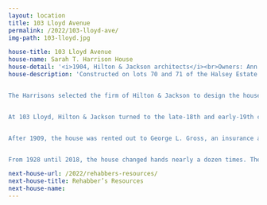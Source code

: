 ```yaml
---
layout: location
title: 103 Lloyd Avenue
permalink: /2022/103-lloyd-ave/
img-path: 103-lloyd.jpg

house-title: 103 Lloyd Avenue
house-name: Sarah T. Harrison House
house-detail: '<i>1904, Hilton & Jackson architects</i><br>Owners: Ann Laquerre and David Franklin'
house-description: 'Constructed on lots 70 and 71 of the Halsey Estate Plat, the house at 103 Lloyd Avenue was built for Sarah T. Harrison in 1904. She acquired the lots on May 2, 1904, and an intention to build was filed two days later. Sarah was married to chemical manufacturer Alfred Harrison, and they resided with their children at 260 Olney Street. Over the course of the Harrison’s ownership of 103 Lloyd, the couple never lived at the house, but instead invited their daughter, Lillian, and her husband, Frederick Potter, to reside there.  


The Harrisons selected the firm of Hilton & Jackson to design the house. Architect Howard Hilton was a nearby neighbor, living at 193 Brown Street, whose firm was founded in 1902 when Hilton took on architect F. Ellis Jackson. The pair focused their designs to reflect the early colonial architecture of Rhode Island while incorporating the newest concepts and trends in residential design. A year after the completion of 103 Lloyd, Jackson took a leave of absence to study at the prestigious École des Beaux-Arts (School of Fine Arts) in Paris. This institution produced some of the greatest architects to practice in America, such as Richard Morris Hunt, Charles Follen McKim, and Thomas Hastings. Upon his return in 1909, and after the sudden death of Howard Hilton, Jackson would go on to practice through his subsequent architecture firms. 


At 103 Lloyd, Hilton & Jackson turned to the late-18th and early-19th century Georgian period for their design. The street façade is symmetrical and flush to the sidewalk. A central portico with side steps references the historic houses that line the streets of Providence’s older Benefit Street and Fox Point neighborhoods. The façade features a flanking pair of double-height bow front windows and thick corner pilasters. A deep-bracketed eave supports the hip roof with connecting dormers. The effect is a fresh take on a classic design.  


After 1909, the house was rented out to George L. Gross, an insurance agent. He lived at 103 Lloyd with his wife Maude and three children. The household included three servants: Nellie Greene from Ireland, Julia Rurdan from New York, and Mary O’Neil from Ireland. The Gross family lived at 103 Lloyd until 1928.  


From 1928 until 2018, the house changed hands nearly a dozen times. The current owners, originally from Rhode Island, wanted a home in an urban setting. The previous owners had completed a large refresh, with new light fixtures, wallpaper, refinished floors, and a new Scandinavian-style kitchen. As the house needed little cosmetically, the current owners have taken on the huge project of updating the house’s plumbing system – now a state-of-the-art smart system – as well as painstakingly restoring the house’s original wood windows. Through a window-restoration course hosted by the Providence Preservation Society, the homeowners have restored 29 out of 41 windows. Of particular interest is the owners’ vast collection of modern art, displayed throughout the house.  '

next-house-url: /2022/rehabbers-resources/
next-house-title: Rehabber’s Resources
next-house-name: 
---
```

